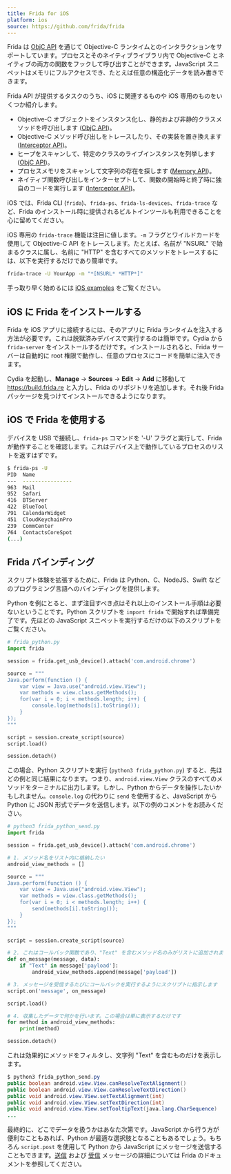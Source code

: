 ```yaml
---
title: Frida for iOS
platform: ios
source: https://github.com/frida/frida
---
```


Frida は [ObjC API](https://www.frida.re/docs/javascript-api/#objc "Frida - ObjC API") を通じて Objective-C ランタイムとのインタラクションをサポートしています。プロセスとそのネイティブライブラリ内で Objective-C とネイティブの両方の関数をフックして呼び出すことができます。JavaScript スニペットはメモリにフルアクセスでき、たとえば任意の構造化データを読み書きできます。

Frida API が提供するタスクのうち、iOS に関連するものや iOS 専用のものをいくつか紹介します。

- Objective-C オブジェクトをインスタンス化し、静的および非静的クラスメソッドを呼び出します ([ObjC API](https://www.frida.re/docs/javascript-api/#objc "Frida - ObjC API"))。
- Objective-C メソッド呼び出しをトレースしたり、その実装を置き換えます ([Interceptor API](https://www.frida.re/docs/javascript-api/#interceptor "Frida - Interceptor API"))。
- ヒープをスキャンして、特定のクラスのライブインスタンスを列挙します ([ObjC API](https://www.frida.re/docs/javascript-api/#objc "Frida - ObjC API"))。
- プロセスメモリをスキャンして文字列の存在を探します ([Memory API](https://www.frida.re/docs/javascript-api/#memory "Frida - Memory API"))。
- ネイティブ関数呼び出しをインターセプトして、関数の開始時と終了時に独自のコードを実行します ([Interceptor API](https://www.frida.re/docs/javascript-api/#interceptor "Frida - Interceptor API"))。

iOS では、Frida CLI (`frida`)、`frida-ps`、`frida-ls-devices`、`frida-trace` など、Frida のインストール時に提供されるビルトインツールも利用できることを心に留めてください。

iOS 専用の `frida-trace` 機能は注目に値します。`-m` フラグとワイルドカードを使用して Objective-C API をトレースします。たとえば、名前が "NSURL" で始まるクラスに属し、名前に "HTTP" を含むすべてのメソッドをトレースするには、以下を実行するだけであり簡単です。

```bash
frida-trace -U YourApp -m "*[NSURL* *HTTP*]"
```

手っ取り早く始めるには [iOS examples](https://www.frida.re/docs/examples/ios/ "Frida iOS examples") をご覧ください。

## iOS に Frida をインストールする

Frida を iOS アプリに接続するには、そのアプリに Frida ランタイムを注入する方法が必要です。これは脱獄済みデバイスで実行するのは簡単です。Cydia から `frida-server` をインストールするだけです。インストールされると、Frida サーバーは自動的に root 権限で動作し、任意のプロセスにコードを簡単に注入できます。

Cydia を起動し、**Manage** -> **Sources** -> **Edit** -> **Add** に移動して <https://build.frida.re> と入力し、Frida のリポジトリを追加します。それ後 Frida パッケージを見つけてインストールできるようになります。

## iOS で Frida を使用する

デバイスを USB で接続し、`frida-ps` コマンドを '-U' フラグと実行して、Frida が動作することを確認します。これはデバイス上で動作しているプロセスのリストを返すはずです。

```bash
$ frida-ps -U
PID  Name
---  ----------------
963  Mail
952  Safari
416  BTServer
422  BlueTool
791  CalendarWidget
451  CloudKeychainPro
239  CommCenter
764  ContactsCoreSpot
(...)
```

## Frida バインディング

スクリプト体験を拡張するために、Frida は Python、C、NodeJS、Swift などのプログラミング言語へのバインディングを提供します。

Python を例にとると、まず注目すべき点はそれ以上のインストール手順は必要ないということです。Python スクリプトを `import frida` で開始すれば準備完了です。先ほどの JavaScript スニペットを実行するだけの以下のスクリプトをご覧ください。

```python
# frida_python.py
import frida

session = frida.get_usb_device().attach('com.android.chrome')

source = """
Java.perform(function () {
    var view = Java.use("android.view.View");
    var methods = view.class.getMethods();
    for(var i = 0; i < methods.length; i++) {
        console.log(methods[i].toString());
    }
});
"""

script = session.create_script(source)
script.load()

session.detach()
```

この場合、Python スクリプトを実行 (`python3 frida_python.py`) すると、先ほどの例と同じ結果になります。つまり、`android.view.View` クラスのすべてのメソッドをターミナルに出力します。しかし、Python からデータを操作したいかもしれません。`console.log` の代わりに `send` を使用すると、JavaScript から Python に JSON 形式でデータを送信します。以下の例のコメントをお読みください。

```python
# python3 frida_python_send.py
import frida

session = frida.get_usb_device().attach('com.android.chrome')

# 1. メソッド名をリスト内に格納したい
android_view_methods = []

source = """
Java.perform(function () {
    var view = Java.use("android.view.View");
    var methods = view.class.getMethods();
    for(var i = 0; i < methods.length; i++) {
        send(methods[i].toString());
    }
});
"""

script = session.create_script(source)

# 2. これはコールバック関数であり、"Text" を含むメソッド名のみがリストに追加されます
def on_message(message, data):
    if "Text" in message['payload']:
        android_view_methods.append(message['payload'])

# 3. メッセージを受信するたびにコールバックを実行するようにスクリプトに指示します
script.on('message', on_message)

script.load()

# 4. 収集したデータで何かを行います。この場合は単に表示するだけです
for method in android_view_methods:
    print(method)

session.detach()
```

これは効果的にメソッドをフィルタし、文字列 "Text" を含むものだけを表示します。

```java
$ python3 frida_python_send.py
public boolean android.view.View.canResolveTextAlignment()
public boolean android.view.View.canResolveTextDirection()
public void android.view.View.setTextAlignment(int)
public void android.view.View.setTextDirection(int)
public void android.view.View.setTooltipText(java.lang.CharSequence)
...
```

最終的に、どこでデータを扱うかはあなた次第です。JavaScript から行う方が便利なこともあれば、Python が最適な選択肢となることもあるでしょう。もちろん `script.post` を使用して Python から JavaScript にメッセージを送信することもできます。[送信](https://www.frida.re/docs/messages/#sending-messages-from-a-target-process "Sending messages from a target process") および [受信](https://www.frida.re/docs/messages/#receiving-messages-in-a-target-process "Receiving messages in a target process") メッセージの詳細については Frida のドキュメントを参照してください。
